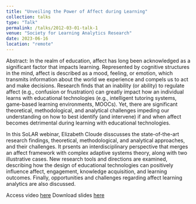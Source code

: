 ```yaml
---
title: "Unveiling the Power of Affect during Learning"
collection: talks
type: "Talk"
permalink: /talks/2012-03-01-talk-1
venue: "Society for Learning Analytics Research"
date: 2023-06-16
location: "remote"
---
```


Abstract:  In the realm of education, affect has long been acknowledged as a significant factor that impacts learning. Represented by cognitive structures in the mind, affect is described as a mood, feeling, or emotion, which transmits information about the world we experience and compels us to act and make decisions. Research finds that an inability (or ability) to regulate affect (e.g., confusion or frustration) can greatly impact how an individual learns with educational technologies (e.g., intelligent tutoring systems, game-based learning environments, MOOCs). Yet, there are significant theoretical, methodological, and analytical challenges impeding our understanding on how to best identify (and intervene) if and when affect becomes detrimental during learning with educational technologies.

In this SoLAR webinar, Elizabeth Cloude disscusses the state-of-the-art research findings, theoretical, methodological, and analytical approaches, and their challenges. It prsents an interdisciplinary perspective that merges an affect framework with complex adaptive systems theory, along with two illustrative cases. New research tools and directions are examined, describing how the design of educational technologies can positively influence affect, engagement, knowledge acquisition, and learning outcomes. Finally, opportunities and challenges regarding affect learning analytics are also discussed.

Access video [here](https://www.youtube.com/watch?v=HwZyua3DvG4)
Download slides [here](https://drive.google.com/file/d/19F4lXBQZeMKg3wsZ_RxpRR08juGsUcLJ/view?usp=share_link)
